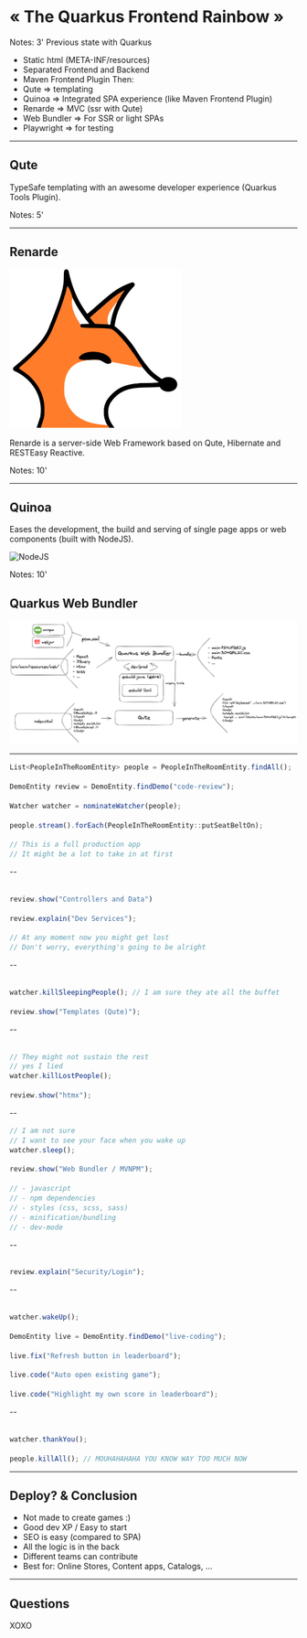 

# « The Quarkus Frontend Rainbow »


Notes:
3'
Previous state with Quarkus
- Static html (META-INF/resources)
- Separated Frontend and Backend
- Maven Frontend Plugin
	Then:
- Qute => templating
- Quinoa => Integrated SPA experience (like Maven Frontend Plugin)
- Renarde => MVC (ssr with Qute)
- Web Bundler => For SSR or light SPAs
- Playwright => for testing


---

## Qute 

TypeSafe templating with an awesome developer experience (Quarkus Tools Plugin).

Notes:
5'

---

## Renarde 

![renarde head](demo/legacy/quarkus-insight-frontend-rainbow/assets/renarde-head.svg)

Renarde is a server-side Web Framework based on Qute, Hibernate and RESTEasy Reactive.

Notes:
10'

---

## Quinoa

Eases the development, the build and serving of single page apps or web components (built with NodeJS).

![NodeJS](nodejs.svg)<!-- .element height="100px" -->

Notes:
10'


## Quarkus Web Bundler

![](demo/legacy/quarkus-insight-frontend-rainbow/assets/quarkus-web-bundler.png)

---


```javascript
List<PeopleInTheRoomEntity> people = PeopleInTheRoomEntity.findAll();

DemoEntity review = DemoEntity.findDemo("code-review");

Watcher watcher = nominateWatcher(people);

people.stream().forEach(PeopleInTheRoomEntity::putSeatBeltOn);

// This is a full production app
// It might be a lot to take in at first

```
--
```javascript

review.show("Controllers and Data")

review.explain("Dev Services");

// At any moment now you might get lost
// Don't worry, everything's going to be alright

```
--
```javascript

watcher.killSleepingPeople(); // I am sure they ate all the buffet

review.show("Templates (Qute)");

```
--
```javascript

// They might not sustain the rest
// yes I lied
watcher.killLostPeople(); 

review.show("htmx");

```
--
```javascript
// I am not sure 
// I want to see your face when you wake up
watcher.sleep(); 

review.show("Web Bundler / MVNPM");

// - javascript
// - npm dependencies
// - styles (css, scss, sass)
// - minification/bundling
// - dev-mode

```
--
```javascript

review.explain("Security/Login");

```
--
```javascript

watcher.wakeUp(); 

DemoEntity live = DemoEntity.findDemo("live-coding");

live.fix("Refresh button in leaderboard");

live.code("Auto open existing game");

live.code("Highlight my own score in leaderboard");

```
--

```javascript

watcher.thankYou();

people.killAll(); // MOUHAHAHAHA YOU KNOW WAY TOO MUCH NOW


```


---

## Deploy? & Conclusion

- Not made to create games :)
- &shy;<!-- .element: class="fragment" -->Good dev XP / Easy to start
- &shy;<!-- .element: class="fragment" -->SEO is easy (compared to SPA)
- &shy;<!-- .element: class="fragment" -->All the logic is in the back
- &shy;<!-- .element: class="fragment" -->Different teams can contribute
- &shy;<!-- .element: class="fragment" -->Best for: Online Stores,  Content apps, Catalogs, ...



---

## Questions

XOXO

